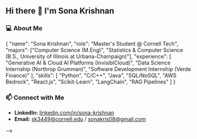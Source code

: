 ## Hi there 👋 I'm Sona Krishnan

### 💻 About Me
{
  "name": "Sona Krishnan",
  "role": "Master's Student @ Cornell Tech",
  "majors": ["Computer Science (M.Eng)", "Statistics & Computer Science (B.S., University of Illinois at Urbana-Champaign)"],
  "experience": [
    "Generative AI & Cloud AI Platforms (InvisiblCloud)",
    "Data Science Internship (Northrop Grumman)",
    "Software Development Internship (Verde Finance)"
  ],
  "skills": [
    "Python", "C/C++", "Java", "SQL/NoSQL", "AWS Bedrock", "React.js", "Scikit-Learn", "LangChain", "RAG Pipelines"
  ]
}


### 📫 Connect with Me
- **LinkedIn:** [linkedin.com/in/sona-krishnan](https://www.linkedin.com/in/sona-krishnan/)  
- **Email:** sk3449@cornell.edu / sonakris08@gmail.com 

-->
